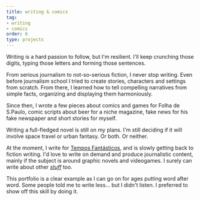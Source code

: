 ```yaml
---
title: writing & comics
tag:
- writing
- comics
order: 6
type: projects
---
```


<!-- TODO lacking images -->

Writing is a hard passion to follow, but I'm resilient. I'll keep crunching those digits, typing those letters and forming those sentences.

<!-- excerpt -->

From serious journalism to not-so-serious fiction, I never stop writing. Even before journalism school I tried to create stories, characters and settings from scratch. From there, I learned how to tell compelling narratives from simple facts, organizing and displaying them harmoniously.

Since then, I wrote a few pieces about comics and games for Folha de S.Paulo, comic scripts about beer for a niche magazine, fake news for his fake newspaper and short stories for myself.

Writing a full-fledged novel is still on my plans. I'm still deciding if it will involve space travel or urban fantasy. Or both. Or neither.

At the moment, I write for [Tempos Fantásticos](/newspaper), and is slowly getting back to fiction writing. I'd love to write on demand and produce journalistic content, mainly if the subject is around graphic novels and videogames. I surely can write about other [*stuff*](/stuff) too.

This portfolio is a clear example as I can go on for ages putting word after word. Some people told me to write less... but I didn't listen. I preferred to show off this skill by doing it.
